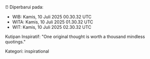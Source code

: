 ⏰ Diperbarui pada:
- WIB: Kamis, 10 Juli 2025 00.30.32 UTC
- WITA: Kamis, 10 Juli 2025 01.30.32 UTC
- WIT: Kamis, 10 Juli 2025 02.30.32 UTC

Kutipan Inspiratif:
"One original thought is worth a thousand mindless quotings."


Kategori: inspirational

